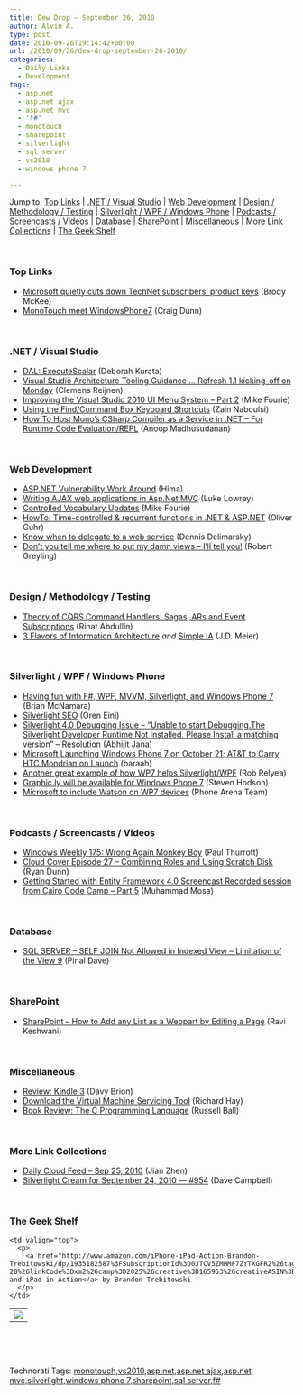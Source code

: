 ```yaml
---
title: Dew Drop – September 26, 2010
author: Alvin A.
type: post
date: 2010-09-26T19:14:42+00:00
url: /2010/09/26/dew-drop-september-26-2010/
categories:
  - Daily Links
  - Development
tags:
  - asp.net
  - asp.net ajax
  - asp.net mvc
  - 'f#'
  - monotouch
  - sharepoint
  - silverlight
  - sql server
  - vs2010
  - windows phone 7

---
```

Jump to: [Top Links][1] | [.NET / Visual Studio][2] | [Web Development][3] | [Design / Methodology / Testing][4] | [Silverlight / WPF / Windows Phone][5] | [Podcasts / Screencasts / Videos][6] | [Database][7] | [SharePoint][8] | [Miscellaneous][9] | [More Link Collections][10] | [The Geek Shelf][11] 

&#160;

### <a name="top"></a>Top Links

  * [Microsoft quietly cuts down TechNet subscribers&#8217; product keys][12] (Brody McKee)
  * [MonoTouch meet WindowsPhone7][13] (Craig Dunn)

&#160;

### <a name="dotnet"></a>.NET / Visual Studio

  * [DAL: ExecuteScalar][14] (Deborah Kurata)
  * [Visual Studio Architecture Tooling Guidance … Refresh 1.1 kicking-off on Monday][15] (Clemens Reijnen)
  * [Improving the Visual Studio 2010 UI Menu System – Part 2][16] (Mike Fourie)
  * [Using the Find/Command Box Keyboard Shortcuts][17] (Zain Naboulsi)
  * [How To Host Mono’s CSharp Compiler as a Service in .NET &#8211; For Runtime Code Evaluation/REPL][18] (Anoop Madhusudanan)

&#160;

### <a name="web"></a>Web Development

  * [ASP.NET Vulnerability Work Around][19] (Hima)
  * [Writing AJAX web applications in Asp.Net MVC][20] (Luke Lowrey)
  * [Controlled Vocabulary Updates][21] (Mike Fourie)
  * [HowTo: Time-controlled & recurrent functions in .NET & ASP.NET][22] (Oliver Guhr)
  * [Know when to delegate to a web service][23] (Dennis Delimarsky)
  * [Don’t you tell me where to put my damn views – I’ll tell you!][24] (Robert Greyling)

&#160;

### <a name="design"></a>Design / Methodology / Testing

  * [Theory of CQRS Command Handlers: Sagas, ARs and Event Subscriptions][25] (Rinat Abdullin)
  * [3 Flavors of Information Architecture][26] _and_&#160;[Simple IA][27] (J.D. Meier)

&#160;

### <a name="silverlight"></a>Silverlight / WPF / Windows Phone

  * [Having fun with F#, WPF, MVVM, Silverlight, and Windows Phone 7][28] (Brian McNamara)
  * [Silverlight SEO][29] (Oren Eini)
  * [Silverlight 4.0 Debugging Issue – “Unable to start Debugging.The Silverlight Developer Runtime Not Installed. Please Install a matching version” – Resolution][30] (Abhijit Jana)
  * [Microsoft Launching Windows Phone 7 on October 21; AT&T to Carry HTC Mondrian on Launch][31] (baraah)
  * [Another great example of how WP7 helps Silverlight/WPF][32] (Rob Relyea)
  * [Graphic.ly will be available for Windows Phone 7][33] (Steven Hodson)
  * [Microsoft to include Watson on WP7 devices][34] (Phone Arena Team)

&#160;

### <a name="podcasts"></a>Podcasts / Screencasts / Videos

  * [Windows Weekly 175: Wrong Again Monkey Boy][35] (Paul Thurrott)
  * [Cloud Cover Episode 27 &#8211; Combining Roles and Using Scratch Disk][36] (Ryan Dunn)
  * [Getting Started with Entity Framework 4.0 Screencast Recorded session from Cairo Code Camp &#8211; Part 5][37] (Muhammad Mosa)

&#160;

### <a name="db"></a>Database

  * [SQL SERVER – SELF JOIN Not Allowed in Indexed View – Limitation of the View 9][38] (Pinal Dave)

&#160;

### <a name="sp"></a>SharePoint

  * [SharePoint – How to Add any List as a Webpart by Editing a Page][39] (Ravi Keshwani)

&#160;

### <a name="misc"></a>Miscellaneous

  * [Review: Kindle 3][40] (Davy Brion)
  * [Download the Virtual Machine Servicing Tool][41] (Richard Hay)
  * [Book Review: The C Programming Language][42] (Russell Ball)

&#160;

### <a name="links"></a>More Link Collections

  * [Daily Cloud Feed &#8211; Sep 25, 2010][43] (Jian Zhen)
  * [Silverlight Cream for September 24, 2010 &#8212; #954][44] (Dave Campbell)

&#160;

### <a name="shelf"></a>The Geek Shelf

<table border="0" cellspacing="0" cellpadding="0">
  <tr>
    <td>
      <img data-recalc-dims="1" decoding="async" src="https://i0.wp.com/ecx.images-amazon.com/images/I/51gDI5vnEUL._SL160_.jpg?w=660" />
    </td>
    
    <td valign="top">
      <p>
        <a href="http://www.amazon.com/iPhone-iPad-Action-Brandon-Trebitowski/dp/1935182587%3FSubscriptionId%3D0JTCV5ZMHMF7ZYTXGFR2%26tag%3Dbrdicr-20%26linkCode%3Dxm2%26camp%3D2025%26creative%3D165953%26creativeASIN%3D1935182587">iPhone and iPad in Action</a> by Brandon Trebitowski
      </p>
    </td>
  </tr>
</table>

&#160;

<div style="padding-bottom: 0px; margin: 0px; padding-left: 0px; padding-right: 0px; display: inline; float: none; padding-top: 0px" id="scid:C16BAC14-9A3D-4c50-9394-FBFEF7A93539:525c9faa-d17f-4d10-be2c-c03059247e81" class="wlWriterEditableSmartContent">
  <!--dotnetkickit-->
</div>

&#160;

<div style="padding-bottom: 0px; margin: 0px; padding-left: 0px; padding-right: 0px; display: inline; float: none; padding-top: 0px" id="scid:0767317B-992E-4b12-91E0-4F059A8CECA8:ffa922d3-60e4-415e-84ae-87537945e0a5" class="wlWriterEditableSmartContent">
  Technorati Tags: <a href="http://technorati.com/tags/monotouch" rel="tag">monotouch</a>,<a href="http://technorati.com/tags/vs2010" rel="tag">vs2010</a>,<a href="http://technorati.com/tags/asp.net" rel="tag">asp.net</a>,<a href="http://technorati.com/tags/asp.net+ajax" rel="tag">asp.net ajax</a>,<a href="http://technorati.com/tags/asp.net+mvc" rel="tag">asp.net mvc</a>,<a href="http://technorati.com/tags/silverlight" rel="tag">silverlight</a>,<a href="http://technorati.com/tags/windows+phone+7" rel="tag">windows phone 7</a>,<a href="http://technorati.com/tags/sharepoint" rel="tag">sharepoint</a>,<a href="http://technorati.com/tags/sql+server" rel="tag">sql server</a>,<a href="http://technorati.com/tags/f%23" rel="tag">f#</a>
</div>

 [1]: https://morningdew-bpc6g3a0fgaxdxcu.eastus2-01.azurewebsites.net/#top
 [2]: https://morningdew-bpc6g3a0fgaxdxcu.eastus2-01.azurewebsites.net/#dotnet
 [3]: https://morningdew-bpc6g3a0fgaxdxcu.eastus2-01.azurewebsites.net/#web
 [4]: https://morningdew-bpc6g3a0fgaxdxcu.eastus2-01.azurewebsites.net/#design
 [5]: https://morningdew-bpc6g3a0fgaxdxcu.eastus2-01.azurewebsites.net/#silverlight
 [6]: https://morningdew-bpc6g3a0fgaxdxcu.eastus2-01.azurewebsites.net/#podcasts
 [7]: https://morningdew-bpc6g3a0fgaxdxcu.eastus2-01.azurewebsites.net/#db
 [8]: https://morningdew-bpc6g3a0fgaxdxcu.eastus2-01.azurewebsites.net/#sp
 [9]: https://morningdew-bpc6g3a0fgaxdxcu.eastus2-01.azurewebsites.net/#misc
 [10]: https://morningdew-bpc6g3a0fgaxdxcu.eastus2-01.azurewebsites.net/#links
 [11]: https://morningdew-bpc6g3a0fgaxdxcu.eastus2-01.azurewebsites.net/#shelf
 [12]: http://www.neowin.net/news/microsoft-quietly-cuts-down-technet-subscribers-product-keys
 [13]: http://conceptdev.blogspot.com/2010/09/monotouch-meet-windowsphone7.html
 [14]: http://msmvps.com/blogs/deborahk/archive/2010/09/25/dal-executescalar.aspx
 [15]: http://feedproxy.google.com/~r/clemensreijnen/qzrF/~3/qZj6mIt3k7g/post.aspx
 [16]: http://mikefourie.wordpress.com/2010/09/26/improving-the-visual-studio-2010-ui-menu-system-part-2/
 [17]: http://feedproxy.google.com/~r/zainnab/~3/yGPPFACwJmQ/using-the-find-command-box-keyboard-shortcuts-vstipfind0019.aspx
 [18]: http://feedproxy.google.com/~r/amazedsaint/articles/~3/zlgOg9mSZZM/how-to-host-monos-csharp-compiler-in.html
 [19]: http://beyondrelational.com/blogs/hima/archive/2010/09/25/asp-net-vulnerability-work-around.aspx
 [20]: http://lukencode.com/2010/09/26/writing-ajax-web-applications-in-asp-net-mvc/
 [21]: http://mikefourie.wordpress.com/2010/09/26/controlled-vocabulary-updates/
 [22]: http://code-inside.de/blog-in/2010/09/26/howto-zeitgesteuerte-wiederkehrende-funktionen-in-net-asp-net/
 [23]: http://dennisdel.com/?p=361
 [24]: http://feedproxy.google.com/~r/RobertTheGrey/~3/OgB6_yg9ICM/dont-you-tell-me-where-to-put-my-damn.html
 [25]: http://feeds.abdullin.com/~r/RinatAbdullin/~3/jjMZob2Ka3U/theory-of-cqrs-command-handlers-sagas-ars-and-event-subscrip.html
 [26]: http://feedproxy.google.com/~r/jmeier/~3/JR-OT5bAEAU/3-flavors-of-information-architecture.aspx
 [27]: http://feedproxy.google.com/~r/jmeier/~3/DZhtGSnmy0Q/simple-ia.aspx
 [28]: http://lorgonblog.spaces.live.com/Blog/cns!701679AD17B6D310!2145.entry
 [29]: http://feedproxy.google.com/~r/AyendeRahien/~3/SqFq8H_yMs4/silverlight-seo.aspx
 [30]: http://abhijitjana.net/2010/09/25/silverlight-4-0-debugging-issue-unable-to-start-debugging-the-silverlight-developer-runtime-not-installed-please-install-a-matching-version-resolution/
 [31]: http://feedproxy.google.com/~r/Ithinkdiff/~3/DjatLf7V59E/
 [32]: http://blogs.windowsclient.net/rob_relyea/archive/2010/09/26/another-great-example-of-how-wp7-helps-silverlight-wpf.aspx
 [33]: http://feedproxy.google.com/~r/Winextra/~3/QxaEMc77Ivk/
 [34]: http://feedproxy.google.com/~r/phonearena/ySoL/~3/eKXL8605aL4/Microsoft-to-include-Watson-on-WP7-devices-article-a_13513.html
 [35]: http://www.winsupersite.com/podcast#175
 [36]: http://channel9.msdn.com/Shows/Cloud+Cover/Cloud-Cover-Episode-27-Combining-Roles-and-Using-Scratch-Disk
 [37]: http://feedproxy.google.com/~r/MosesOfEgyptBlog/~3/aLn5qynqwpk/post.aspx
 [38]: http://blog.sqlauthority.com/2010/09/26/sql-server-self-join-not-allowed-in-indexed-view-limitation-of-the-view-9/
 [39]: http://feedproxy.google.com/~r/netCurryRecentArticles/~3/UZPFIGQsrbY/ShowArticle.aspx
 [40]: http://feedproxy.google.com/~r/davybrion/~3/V44-K9oYsKE/
 [41]: http://www.windowsobserver.com/2010/09/25/download-the-virtual-machine-servicing-tool/
 [42]: http://feedproxy.google.com/~r/caffeinatedcoder/ProY/~3/v_4CF_2mm-g/
 [43]: http://feedproxy.google.com/~r/onsaas/~3/703qJzLt0O8/
 [44]: http://geekswithblogs.net/WynApseTechnicalMusings/archive/2010/09/24/141973.aspx